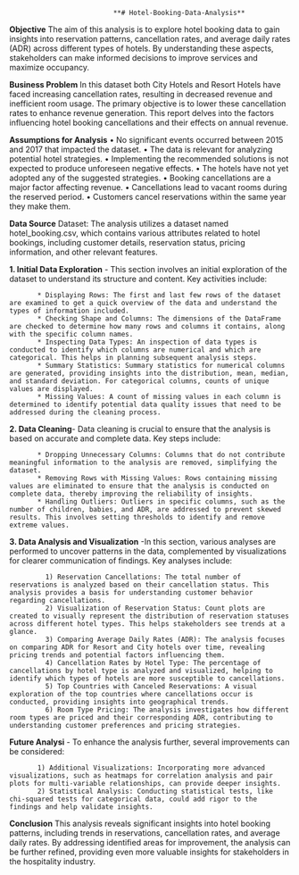                               **# Hotel-Booking-Data-Analysis**
 **Objective**
            The aim of this analysis is to explore hotel booking data to gain insights into reservation patterns, cancellation rates, and average daily rates (ADR) across different types of hotels. By understanding these aspects, stakeholders can make informed decisions to improve services and maximize occupancy.

**Business Problem**
                    In this dataset both City Hotels and Resort Hotels have faced increasing cancellation rates, resulting in decreased revenue and inefficient room usage. The primary objective is to lower these cancellation rates to enhance revenue generation. This report delves into the factors influencing hotel booking cancellations and their effects on annual revenue.

**Assumptions for Analysis**
        •	No significant events occurred between 2015 and 2017 that impacted the dataset.
        •	The data is relevant for analyzing potential hotel strategies.
        •	Implementing the recommended solutions is not expected to produce unforeseen negative effects.
        •	The hotels have not yet adopted any of the suggested strategies.
        •	Booking cancellations are a major factor affecting revenue.
        •	Cancellations lead to vacant rooms during the reserved period.
        •	Customers cancel reservations within the same year they make them.

**Data Source**
          Dataset: The analysis utilizes a dataset named hotel_booking.csv, which contains various attributes related to hotel bookings, including customer details, reservation status, pricing information, and other relevant features.

**1. Initial Data Exploration** - This section involves an initial exploration of the dataset to understand its structure and content. Key activities include:

           * Displaying Rows: The first and last few rows of the dataset are examined to get a quick overview of the data and understand the types of information included.
           * Checking Shape and Columns: The dimensions of the DataFrame are checked to determine how many rows and columns it contains, along with the specific column names.
           * Inspecting Data Types: An inspection of data types is conducted to identify which columns are numerical and which are categorical. This helps in planning subsequent analysis steps.
           * Summary Statistics: Summary statistics for numerical columns are generated, providing insights into the distribution, mean, median, and standard deviation. For categorical columns, counts of unique values are displayed.
           * Missing Values: A count of missing values in each column is determined to identify potential data quality issues that need to be addressed during the cleaning process.

**2. Data Cleaning**-  Data cleaning is crucial to ensure that the analysis is based on accurate and complete data. Key steps include:

           * Dropping Unnecessary Columns: Columns that do not contribute meaningful information to the analysis are removed, simplifying the dataset.
           * Removing Rows with Missing Values: Rows containing missing values are eliminated to ensure that the analysis is conducted on complete data, thereby improving the reliability of insights.
           * Handling Outliers: Outliers in specific columns, such as the number of children, babies, and ADR, are addressed to prevent skewed results. This involves setting thresholds to identify and remove extreme values.

**3. Data Analysis and Visualization** -In this section, various analyses are performed to uncover patterns in the data, complemented by visualizations for clearer communication of findings. Key analyses include:

             1) Reservation Cancellations: The total number of reservations is analyzed based on their cancellation status. This analysis provides a basis for understanding customer behavior regarding cancellations.
             2) Visualization of Reservation Status: Count plots are created to visually represent the distribution of reservation statuses across different hotel types. This helps stakeholders see trends at a glance.
             3) Comparing Average Daily Rates (ADR): The analysis focuses on comparing ADR for Resort and City hotels over time, revealing pricing trends and potential factors influencing them.
             4) Cancellation Rates by Hotel Type: The percentage of cancellations by hotel type is analyzed and visualized, helping to identify which types of hotels are more susceptible to cancellations.
             5) Top Countries with Canceled Reservations: A visual exploration of the top countries where cancellations occur is conducted, providing insights into geographical trends. 
             6) Room Type Pricing: The analysis investigates how different room types are priced and their corresponding ADR, contributing to understanding customer preferences and pricing strategies.

**Future Analysi** - To enhance the analysis further, several improvements can be considered:

           1) Additional Visualizations: Incorporating more advanced visualizations, such as heatmaps for correlation analysis and pair plots for multi-variable relationships, can provide deeper insights.
           2) Statistical Analysis: Conducting statistical tests, like chi-squared tests for categorical data, could add rigor to the findings and help validate insights.

**Conclusion**
This analysis reveals significant insights into hotel booking patterns, including trends in reservations, cancellation rates, and average daily rates. By addressing identified areas for improvement, the analysis can be further refined, providing even more valuable insights for stakeholders in the hospitality industry.

